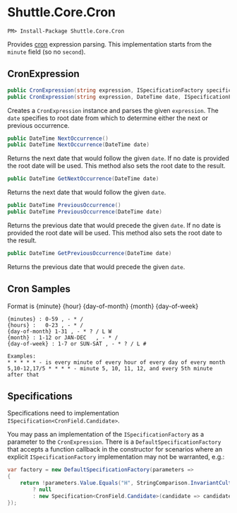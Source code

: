 # Shuttle.Core.Cron

```
PM> Install-Package Shuttle.Core.Cron
```

Provides [cron](https://en.wikipedia.org/wiki/Cron) expression parsing.  This implementation starts from the `minute` field (so no `second`).

## CronExpression

``` c#
public CronExpression(string expression, ISpecificationFactory specificationFactory = null) : this(expression, DateTime.Now, specificationFactory)
public CronExpression(string expression, DateTime date, ISpecificationFactory specificationFactory = null)
```

Creates a `CronExpression` instance and parses the given `expression`.  The `date` specifies to root date from which to determine either the next or previous occurrence.

``` c#
public DateTime NextOccurrence()
public DateTime NextOccurrence(DateTime date)
```

Returns the next date that would follow the given `date`.  If no date is provided the root date will be used.  This method also sets the root date to the result.

``` c#
public DateTime GetNextOccurrence(DateTime date)
```

Returns the next date that would follow the given `date`.

``` c#
public DateTime PreviousOccurrence()
public DateTime PreviousOccurrence(DateTime date)
```

Returns the previous date that would precede the given `date`.  If no date is provided the root date will be used.  This method also sets the root date to the result.

``` c#
public DateTime GetPreviousOccurrence(DateTime date)
```

Returns the previous date that would precede the given `date`.

## Cron Samples

Format is {minute} {hour} {day-of-month} {month} {day-of-week}

```
{minutes} : 0-59 , - * /
{hours} : 	0-23 , - * /
{day-of-month} 1-31 , - * ? / L W
{month} : 1-12 or JAN-DEC	, - * /
{day-of-week} : 1-7 or SUN-SAT , - * ? / L #

Examples:
* * * * * - is every minute of every hour of every day of every month
5,10-12,17/5 * * * * - minute 5, 10, 11, 12, and every 5th minute after that
```

## Specifications

Specifications need to implementation `ISpecification<CronField.Candidate>`.

You may pass an implementation of the `ISpecificationFactory` as a parameter to the `CronExpression`.  There is a `DefaultSpecificationFactory` that accepts a function callback in the constructor for scenarios where an explicit `ISpecificationFactory` implementation may not be warranted, e.g.:

``` c#
var factory = new DefaultSpecificationFactory(parameters =>
{
    return !parameters.Value.Equals("H", StringComparison.InvariantCultureIgnoreCase) 
        ? null 
        : new Specification<CronField.Candidate>(candidate => candidate.Date.Day % 2 == 0);
});
```